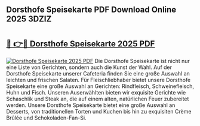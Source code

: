 ## Dorsthofe Speisekarte PDF Download Online 2025 3DZIZ

# <h2><a href="http://gc5y62.nevu.top/?p=Dorsthofe+Speisekarte">🔗 👉🔴 Dorsthofe Speisekarte 2025 PDF</a></h2>

[![Dorsthofe Speisekarte 2025 PDF](https://i.imgur.com/dBaPXMq.png)](http://gc5y62.nevu.top/?p=Dorsthofe+Speisekarte)
Die Dorsthofe Speisekarte ist nicht nur eine Liste von Gerichten, sondern auch die Kunst der Wahl. Auf der Dorsthofe Speisekarte unserer Cafeteria finden Sie eine große Auswahl an leichten und frischen Salaten. Für Fleischliebhaber bietet unsere Dorsthofe Speisekarte eine große Auswahl an Gerichten: Rindfleisch, Schweinefleisch, Huhn und Fisch. Unseren Auserwählten bieten wir exquisite Gerichte wie Schaschlik und Steak an, die auf einem alten, natürlichen Feuer zubereitet werden. Unsere Dorsthofe Speisekarte bietet eine große Auswahl an Desserts, von traditionellen Torten und Kuchen bis hin zu exquisiten Crème Brûlée und Schokoladen-Fan-Si.
